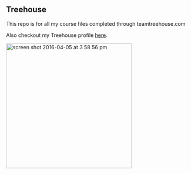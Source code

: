 ## Treehouse

This repo is for all my course files completed through teamtreehouse.com

Also checkout my Treehouse profile [here](https://teamtreehouse.com/snide).

<img width="341" alt="screen shot 2016-04-05 at 3 58 56 pm" src="https://cloud.githubusercontent.com/assets/6011740/14725950/dec7e8c6-07ec-11e6-8c01-4f991ab879e0.png">
